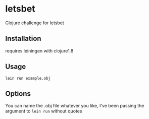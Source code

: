 # letsbet

Clojure challenge for letsbet

## Installation

requires leiningen with clojure1.8

## Usage

`lein run example.obj`

## Options

You can name the .obj file whatever you like, I've been passing the argument to `lein run` without quotes
